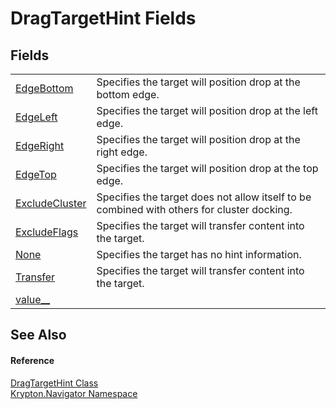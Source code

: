 # DragTargetHint Fields




## Fields
<table>
<tr>
<td><a href="ebd26ce1-7e10-2fe6-a201-c92e94150337.md">EdgeBottom</a></td>
<td>Specifies the target will position drop at the bottom edge.</td></tr>
<tr>
<td><a href="17fd266c-0db6-0c12-0f03-fa4e1589ccbd.md">EdgeLeft</a></td>
<td>Specifies the target will position drop at the left edge.</td></tr>
<tr>
<td><a href="ee4f18cd-e27a-1b29-726d-756f2ae6a55b.md">EdgeRight</a></td>
<td>Specifies the target will position drop at the right edge.</td></tr>
<tr>
<td><a href="dd5c8d9c-3edb-f633-3b96-4ea0a3b943d5.md">EdgeTop</a></td>
<td>Specifies the target will position drop at the top edge.</td></tr>
<tr>
<td><a href="f5c93558-6833-deb1-a276-6907f9bdc4eb.md">ExcludeCluster</a></td>
<td>Specifies the target does not allow itself to be combined with others for cluster docking.</td></tr>
<tr>
<td><a href="4976cc09-161f-46cf-446d-6a349ab3a748.md">ExcludeFlags</a></td>
<td>Specifies the target will transfer content into the target.</td></tr>
<tr>
<td><a href="df6835e9-7a49-6886-08d8-43c35c998a42.md">None</a></td>
<td>Specifies the target has no hint information.</td></tr>
<tr>
<td><a href="62a0e94f-0592-a953-3878-2994df74747a.md">Transfer</a></td>
<td>Specifies the target will transfer content into the target.</td></tr>
<tr>
<td><a href="1958c4bf-08fb-365f-58a7-4d933077d59c.md">value__</a></td>
<td> </td></tr>
</table>

## See Also


#### Reference
<a href="2f23e476-40d9-f6bb-d06c-b3ad96ca4222.md">DragTargetHint Class</a>  
<a href="a21ac074-d119-3dc6-bd1c-d3a12c0128bc.md">Krypton.Navigator Namespace</a>  
